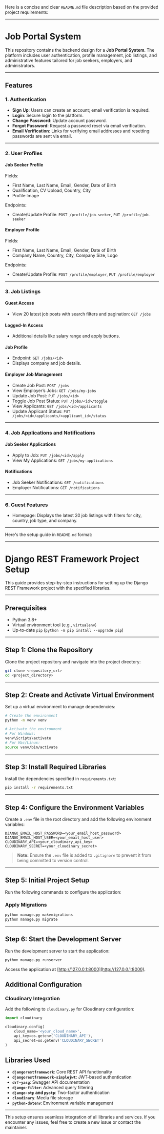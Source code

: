 Here is a concise and clear `README.md` file description based on the provided project requirements:

---

# Job Portal System

This repository contains the backend design for a **Job Portal System**. The platform includes user authentication, profile management, job listings, and administrative features tailored for job seekers, employers, and administrators.

---

## Features

### 1. **Authentication**
- **Sign Up**: Users can create an account; email verification is required.
- **Login**: Secure login to the platform.
- **Change Password**: Update account password.
- **Forgot Password**: Request a password reset via email verification.
- **Email Verification**: Links for verifying email addresses and resetting passwords are sent via email.

---

### 2. **User Profiles**
#### **Job Seeker Profile**
Fields:
- First Name, Last Name, Email, Gender, Date of Birth
- Qualification, CV Upload, Country, City
- Profile Image

Endpoints:
- Create/Update Profile: `POST /profile/job-seeker`, `PUT /profile/job-seeker`

#### **Employer Profile**
Fields:
- First Name, Last Name, Email, Gender, Date of Birth
- Company Name, Country, City, Company Size, Logo

Endpoints:
- Create/Update Profile: `POST /profile/employer`, `PUT /profile/employer`

---

### 3. **Job Listings**
#### **Guest Access**
- View 20 latest job posts with search filters and pagination: `GET /jobs`

#### **Logged-In Access**
- Additional details like salary range and apply buttons.

#### **Job Profile**
- Endpoint: `GET /jobs/<id>`
- Displays company and job details.

#### **Employer Job Management**
- Create Job Post: `POST /jobs`
- View Employer’s Jobs: `GET /jobs/my-jobs`
- Update Job Post: `PUT /jobs/<id>`
- Toggle Job Post Status: `PUT /jobs/<id>/toggle`
- View Applicants: `GET /jobs/<id>/applicants`
- Update Applicant Status: `PUT /jobs/<id>/applicants/<applicant_id>/status`

---

### 4. **Job Applications and Notifications**
#### **Job Seeker Applications**
- Apply to Job: `PUT /jobs/<id>/apply`
- View My Applications: `GET /jobs/my-applications`

#### **Notifications**
- Job Seeker Notifications: `GET /notifications`
- Employer Notifications: `GET /notifications`

---

### 6. **Guest Features**
- Homepage: Displays the latest 20 job listings with filters for city, country, job type, and company.

---


Here's the setup guide in `README.md` format:

---

# Django REST Framework Project Setup

This guide provides step-by-step instructions for setting up the Django REST Framework project with the specified libraries.

---

## Prerequisites

- Python 3.8+
- Virtual environment tool (e.g., `virtualenv`)
- Up-to-date `pip` (`python -m pip install --upgrade pip`)

---

## Step 1: Clone the Repository

Clone the project repository and navigate into the project directory:

```bash
git clone <repository_url>
cd <project_directory>
```

---

## Step 2: Create and Activate Virtual Environment

Set up a virtual environment to manage dependencies:

```bash
# Create the environment
python -m venv venv

# Activate the environment
# For Windows:
venv\Scripts\activate
# For Mac/Linux:
source venv/bin/activate
```

---

## Step 3: Install Required Libraries

Install the dependencies specified in `requirements.txt`:

```bash
pip install -r requirements.txt
```

---

## Step 4: Configure the Environment Variables

Create a `.env` file in the root directory and add the following environment variables:

```plaintext
DJANGO_EMAIL_HOST_PASSWORD=<your_email_host_password>
DJANGO_EMAIL_HOST_USER=<your_email_host_user>
CLOUDINARY_API=<your_cloudinary_api_key>
CLOUDINARY_SECRET=<your_cloudinary_secret>
```

> **Note:** Ensure the `.env` file is added to `.gitignore` to prevent it from being committed to version control.

---

## Step 5: Initial Project Setup

Run the following commands to configure the application:

### Apply Migrations
```bash
python manage.py makemigrations
python manage.py migrate
```


---

## Step 6: Start the Development Server

Run the development server to start the application:

```bash
python manage.py runserver
```

Access the application at [http://127.0.0.1:8000](http://127.0.0.1:8000).


## Additional Configuration

### Cloudinary Integration

Add the following to `cloudinary.py` for Cloudinary configuration:

```python
import cloudinary

cloudinary.config(
    cloud_name='<your_cloud_name>',
    api_key=os.getenv('CLOUDINARY_API'),
    api_secret=os.getenv('CLOUDINARY_SECRET')
)
```


## Libraries Used

- **`djangorestframework`**: Core REST API functionality
- **`djangorestframework-simplejwt`**: JWT-based authentication
- **`drf-yasg`**: Swagger API documentation
- **`django-filter`**: Advanced query filtering
- **`django-otp` and `pyotp`**: Two-factor authentication
- **`cloudinary`**: Media file storage
- **`python-dotenv`**: Environment variable management


---

This setup ensures seamless integration of all libraries and services. If you encounter any issues, feel free to create a new issue or contact the maintainer.